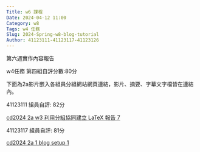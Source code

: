 ```yaml
---
Title: w6 課程
Date: 2024-04-12 11:00
Category: w8
Tags: w4 任務
Slug: 2024-Spring-w8-blog-tutorial
Author: 41123111-41123117-41123126
---
```

第六週實作內容報告

w4任務 第四組自評分數:80分

下面為2a影片嵌入各組員分組網站網頁連結，影片、摘要、字幕文字檔皆在連結內。

41123111
組員自評: 82分

<a href="https://nfuedu-my.sharepoint.com/personal/41123111_nfu_edu_tw/_layouts/15/stream.aspx?id=%2Fpersonal%2F41123111%5Fnfu%5Fedu%5Ftw%2FDocuments%2F%E5%BD%B1%E7%89%87%20%E5%AD%97%E5%B9%95%2F%E5%88%A9%E7%94%A8%E5%88%86%E7%B5%84%E5%8D%94%E5%90%8C%E5%BB%BA%E7%AB%8B%20LaTeX%20%E5%A0%B1%E5%91%8A%5F%E5%AD%97%E5%B9%95%2Emp4&referrer=OneDriveForBusiness&referrerScenario=OpenFile">cd2024 2a w3 利用分組協同建立 LaTeX 報告 7</a>

41123117
組員自評: 81分

<a href="https://nfuedu-my.sharepoint.com/:f:/g/personal/41123117_nfu_edu_tw/Eu8vQIGG4M1DuGz1Jw9wwDsBylH7zhnoEt9c1G48ZvIWKw?e=6lIXQO">cd2024 2a 1 blog setup 1</a>